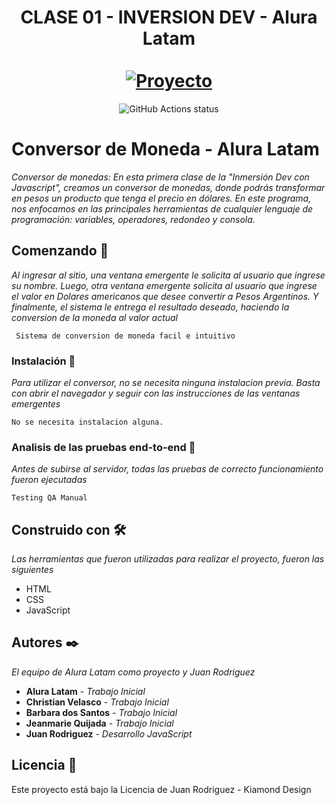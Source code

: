 <div align="center">
  <h1 align="center">
    CLASE 01 - INVERSION DEV - Alura Latam
    <br />
    <br />
    <a href="#">
      <img src="https://grupoalura.notion.site/image/https%3A%2F%2Fprod-files-secure.s3.us-west-2.amazonaws.com%2F501588a2-50a4-4bb5-b6d6-639d6088ac31%2F6d405fc4-60bc-420b-8352-693197a038aa%2Fcapa-notion.png?table=block&id=a9f43b07-c60d-4c67-b75f-434d28def385&spaceId=501588a2-50a4-4bb5-b6d6-639d6088ac31&width=2000&userId=&cache=v2" alt="Proyecto">
    </a>
  </h1>
</div>

<p align="center">
  <img src="https://github.com/facebook/docusaurus/actions/workflows/tests.yml/badge.svg" alt="GitHub Actions status"></a>  
</p>

# Conversor de Moneda - Alura Latam

_Conversor de monedas: En esta primera clase de la "Inmersión Dev con Javascript", creamos un conversor de monedas, donde podrás transformar en pesos un producto que tenga el precio en dólares. En este programa, nos enfocamos en las principales herramientas de cualquier lenguaje de programación: variables, operadores, redondeo y consola._

## Comenzando 🚀

_Al ingresar al sitio, una ventana emergente le solicita al usuario que ingrese su nombre. Luego, otra ventana emergente solicita al usuario que ingrese el valor en Dolares americanos que desee convertir a Pesos Argentinos. Y finalmente, el sistema le entrega el resultado deseado, haciendo la conversion de la moneda al valor actual_

```
 Sistema de conversion de moneda facil e intuitivo
```

### Instalación 🔧

_Para utilizar el conversor, no se necesita ninguna instalacion previa. Basta con abrir el navegador y seguir con las instrucciones de las ventanas emergentes_

```
No se necesita instalacion alguna.
```


### Analisis de las pruebas end-to-end 🔩

_Antes de subirse al servidor, todas las pruebas de correcto funcionamiento fueron ejecutadas_

```
Testing QA Manual
```

## Construido con 🛠️

_Las herramientas que fueron utilizadas para realizar el proyecto, fueron las siguientes_

* HTML
* CSS
* JavaScript

## Autores ✒️

_El equipo de Alura Latam como proyecto y Juan Rodriguez_

* **Alura Latam** - *Trabajo Inicial*
* **Christian Velasco** - *Trabajo Inicial*
* **Barbara dos Santos** - *Trabajo Inicial*
* **Jeanmarie Quijada** - *Trabajo Inicial*
* **Juan Rodriguez** - *Desarrollo JavaScript*

## Licencia 📄

Este proyecto está bajo la Licencia de Juan Rodriguez - Kiamond Design 

